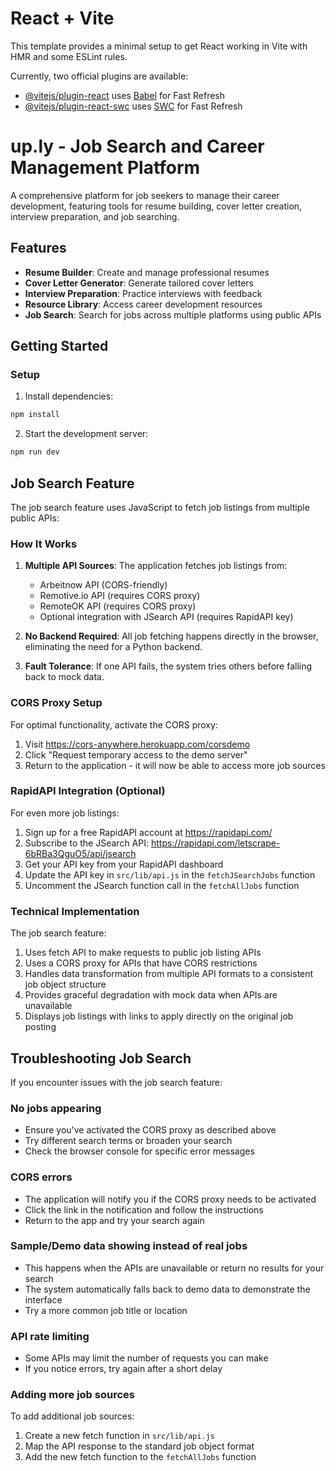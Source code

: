 # React + Vite

This template provides a minimal setup to get React working in Vite with HMR and some ESLint rules.

Currently, two official plugins are available:

- [@vitejs/plugin-react](https://github.com/vitejs/vite-plugin-react/blob/main/packages/plugin-react/README.md) uses [Babel](https://babeljs.io/) for Fast Refresh
- [@vitejs/plugin-react-swc](https://github.com/vitejs/vite-plugin-react-swc) uses [SWC](https://swc.rs/) for Fast Refresh

# up.ly - Job Search and Career Management Platform

A comprehensive platform for job seekers to manage their career development, featuring tools for resume building, cover letter creation, interview preparation, and job searching.

## Features

- **Resume Builder**: Create and manage professional resumes
- **Cover Letter Generator**: Generate tailored cover letters
- **Interview Preparation**: Practice interviews with feedback
- **Resource Library**: Access career development resources
- **Job Search**: Search for jobs across multiple platforms using public APIs

## Getting Started

### Setup

1. Install dependencies:
```bash
npm install
```

2. Start the development server:
```bash
npm run dev
```

## Job Search Feature

The job search feature uses JavaScript to fetch job listings from multiple public APIs:

### How It Works

1. **Multiple API Sources**: The application fetches job listings from:
   - Arbeitnow API (CORS-friendly)
   - Remotive.io API (requires CORS proxy)
   - RemoteOK API (requires CORS proxy)
   - Optional integration with JSearch API (requires RapidAPI key)

2. **No Backend Required**: All job fetching happens directly in the browser, eliminating the need for a Python backend.

3. **Fault Tolerance**: If one API fails, the system tries others before falling back to mock data.

### CORS Proxy Setup

For optimal functionality, activate the CORS proxy:

1. Visit https://cors-anywhere.herokuapp.com/corsdemo
2. Click "Request temporary access to the demo server"
3. Return to the application - it will now be able to access more job sources

### RapidAPI Integration (Optional)

For even more job listings:

1. Sign up for a free RapidAPI account at https://rapidapi.com/
2. Subscribe to the JSearch API: https://rapidapi.com/letscrape-6bRBa3QguO5/api/jsearch
3. Get your API key from your RapidAPI dashboard
4. Update the API key in `src/lib/api.js` in the `fetchJSearchJobs` function
5. Uncomment the JSearch function call in the `fetchAllJobs` function

### Technical Implementation

The job search feature:

1. Uses fetch API to make requests to public job listing APIs
2. Uses a CORS proxy for APIs that have CORS restrictions
3. Handles data transformation from multiple API formats to a consistent job object structure
4. Provides graceful degradation with mock data when APIs are unavailable
5. Displays job listings with links to apply directly on the original job posting

## Troubleshooting Job Search

If you encounter issues with the job search feature:

### No jobs appearing
- Ensure you've activated the CORS proxy as described above
- Try different search terms or broaden your search
- Check the browser console for specific error messages

### CORS errors
- The application will notify you if the CORS proxy needs to be activated
- Click the link in the notification and follow the instructions
- Return to the app and try your search again

### Sample/Demo data showing instead of real jobs
- This happens when the APIs are unavailable or return no results for your search
- The system automatically falls back to demo data to demonstrate the interface
- Try a more common job title or location

### API rate limiting
- Some APIs may limit the number of requests you can make
- If you notice errors, try again after a short delay

### Adding more job sources
To add additional job sources:

1. Create a new fetch function in `src/lib/api.js`
2. Map the API response to the standard job object format
3. Add the new fetch function to the `fetchAllJobs` function
